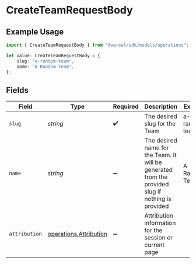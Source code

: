 # CreateTeamRequestBody

## Example Usage

```typescript
import { CreateTeamRequestBody } from "@vercel/sdk/models/operations";

let value: CreateTeamRequestBody = {
    slug: "a-random-team",
    name: "A Random Team",
};
```

## Fields

| Field                                                                                             | Type                                                                                              | Required                                                                                          | Description                                                                                       | Example                                                                                           |
| ------------------------------------------------------------------------------------------------- | ------------------------------------------------------------------------------------------------- | ------------------------------------------------------------------------------------------------- | ------------------------------------------------------------------------------------------------- | ------------------------------------------------------------------------------------------------- |
| `slug`                                                                                            | *string*                                                                                          | :heavy_check_mark:                                                                                | The desired slug for the Team                                                                     | a-random-team                                                                                     |
| `name`                                                                                            | *string*                                                                                          | :heavy_minus_sign:                                                                                | The desired name for the Team. It will be generated from the provided slug if nothing is provided | A Random Team                                                                                     |
| `attribution`                                                                                     | [operations.Attribution](../../models/operations/attribution.md)                                  | :heavy_minus_sign:                                                                                | Attribution information for the session or current page                                           |                                                                                                   |